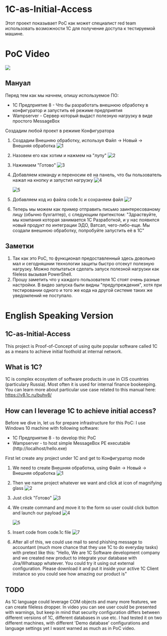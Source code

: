 # 1C-as-Initial-Access
Этот проект показывает PoC как может специалист red team использовать возможности 1С для получение доступа к тестируемой машине.

# PoC Video
![]([my_video.mov](https://github.com/photonepoch/1C-as-Initial-Access/raw/refs/heads/main/PoC.mp4))

## Мануал

Перед тем как мы начнем, опишу используемое ПО:
  - 1C Предприятие 8 - Что бы разработать внешнюю обработку в конфигуратор и запустить её режиме предприятия
  - Wampserver - Сервер который выдаст полезную нагрузку в виде простого MessageBox

Создадим любой проект в режиме Конфигуратора
1) Создадим Внешняю обработку, используя Файл -> Новый -> Внешняя обработка
   ![1](https://github.com/user-attachments/assets/15568b46-99c1-447c-99fc-5debe02918c0)
   
2) Назовем его как хотим и нажмем на "лупу"
   ![2](https://github.com/user-attachments/assets/8fe80fa6-d237-4a55-8264-7bdd05240d42)

3) Нажимаем "Готово"
   ![3](https://github.com/user-attachments/assets/4fa5c302-b2fd-4262-b3a0-b725a680b004)

4) Добавляем команду и переносим её на панель, что бы пользователь нажал на кнопку и запустил нагрузку
   ![4](https://github.com/user-attachments/assets/735a6936-92ee-48c6-b443-c066972e3eb1)
   
   ![5](https://github.com/user-attachments/assets/ce848886-c45f-4551-b76c-c65e32672478)


6) Добавляем код из файла code.1c и сохраняем файл
   ![7](https://github.com/user-attachments/assets/6ccb35f1-fe44-4282-9e40-402bff40df2d)


7) Теперь мы можем как пример отправить письмо заинтересованому лицу (обычно бухгалтер), с следующим притекстом:
   "Здраствуйте, мы компания которая занимается 1С Разработкой, и у нас появился новый продукт по интеграции ЭДО, Ватсап, чего-либо-еще.
   Мы создали внешнюю обработку, попробуйте запустить её в 1С"

## Заметки
1) Так как это PoC, то функционал предоставленный здесь довольно мал и сегодняшнии технологии защиты быстро отсекут полезную нагрузку.
Можно попытаться сделать запуск полезной нагрузки как fileless вызывая PowerShell. 
2) Прошу заметить что у каждого пользователя 1С стоят очень разные настройки. В видео запуска были видны "предупреждения",
   хотя при тестировании одного и того же кода на другой системе таких же уведомлений не поступало.

# English Speaking Version

## 1C-as-Initial-Access
This project is Proof-of-Concept of using quite popular software called 1C as a means to achieve initial foothold at internal network.

## What is 1C?
1C is complex ecosystem of software products in use in CIS countries (particulary Russia). Most often it is used for internal finance bookeeping.
You can learn more about particular use case related to this manual here: https://v8.1c.ru/buhv8/

## How can I leverage 1C to achieve initial access?

Before we dive in, let us for prepare infrastructure for this PoC:
I use Windows 10 machine with following software:
  - 1C Предприятие 8 - to develop thic PoC
  - Wampserver - to host simple MessageBox PE executable (http://localhost/hello.exe)

First let create any project under 1C and get to Конфигуратор mode
1) We need to create Внешняя обработка, using Файл -> Новый -> Внешняя обработка
   ![1](https://github.com/user-attachments/assets/15568b46-99c1-447c-99fc-5debe02918c0)
   
2) Then we name project whatever we want and click at icon of magnifying glass
   ![2](https://github.com/user-attachments/assets/8fe80fa6-d237-4a55-8264-7bdd05240d42)
   
3) Just click "Готово"
   ![3](https://github.com/user-attachments/assets/4fa5c302-b2fd-4262-b3a0-b725a680b004)

4) We create command and move it to the form so user could click button and launch our payload
   ![4](https://github.com/user-attachments/assets/735a6936-92ee-48c6-b443-c066972e3eb1)
   
   ![5](https://github.com/user-attachments/assets/ce848886-c45f-4551-b76c-c65e32672478)

6) Insert code from code.1c file
  ![7](https://github.com/user-attachments/assets/6ccb35f1-fe44-4282-9e40-402bff40df2d)

8) After all of this, we could use mail to send phishing message to accountant (much more chance that they use 1C to do everyday tasks) with pretext like this:
   "Hello, We are 1C Software development company and we created new product to integrate your database
   with Jira/Whatsapp whatever. You could try it using out external configuration. Please download it and put it inside
   your active 1C Client instance so you could see how amazing our product is"

## TODO
As 1C language could leverage COM objects and many more features, we can create fileless dropper. 
In video you can see user could be presented with warnings, but keep in mind that security configuration differs between different versions of 1C, different databases in use etc.
I had tested it on two different machines, with different 'Demo database' configurations and language settings yet I wasnt warned as much as in PoC video.
